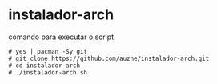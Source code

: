 # instalador-arch

comando para executar o script
```
# yes | pacman -Sy git
# git clone https://github.com/auzne/instalador-arch.git
# cd instalador-arch
# ./instalador-arch.sh
```
